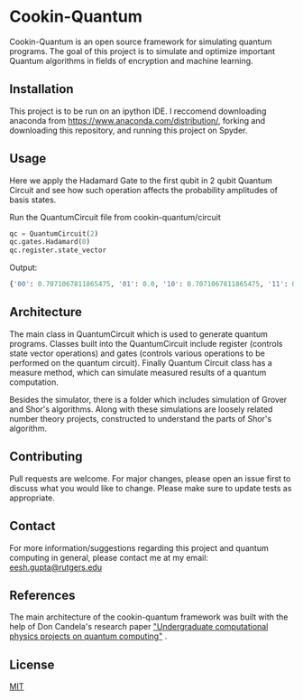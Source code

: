 # Cookin-Quantum

Cookin-Quantum is an open source framework for simulating quantum programs. The goal of this project is to simulate and optimize important Quantum algorithms in fields of encryption and machine learning.

## Installation

This project is to be run on an ipython IDE. I reccomend downloading anaconda from https://www.anaconda.com/distribution/, forking and downloading this repository, and running this project on Spyder.

## Usage

Here we apply the Hadamard Gate to the first qubit in 2 qubit Quantum Circuit and see how such operation affects the probability amplitudes of basis states.

Run the QuantumCircuit file from cookin-quantum/circuit
```python
qc = QuantumCircuit(2)
qc.gates.Hadamard(0)
qc.register.state_vector
```

Output:
```python
{'00': 0.7071067811865475, '01': 0.0, '10': 0.7071067811865475, '11': 0.0}
```

## Architecture
The main class in QuantumCircuit which is used to generate quantum programs. Classes built into the QuantumCircuit include register (controls state vector operations) and gates (controls various operations to be performed on the quantum circuit). Finally Quantum Circuit class has a measure method, which can simulate measured results of a quantum computation. 

Besides the simulator, there is a folder which includes simulation of Grover and Shor's algorithms. Along with these simulations are loosely related number theory projects, constructed to understand the parts of Shor's algorithm.

## Contributing
Pull requests are welcome. For major changes, please open an issue first to discuss what you would like to change.
Please make sure to update tests as appropriate.

## Contact
For more information/suggestions regarding this project and quantum computing in general, please contact me at my email: eesh.gupta@rutgers.edu

## References
The main architecture of the cookin-quantum framework was built with the help of Don Candela's research paper ["Undergraduate computational physics projects on quantum computing"](https://www.semanticscholar.org/paper/Undergraduate-computational-physics-projects-on-Candela/a1234106949ad338bf668853ee48199b08b2e4ce) .

## License
[MIT](https://choosealicense.com/licenses/mit/)
